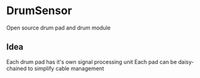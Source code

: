 # DrumSensor
Open source drum pad and drum module

## Idea
Each drum pad has it's own signal processing unit
Each pad can be daisy-chained to simplify cable management